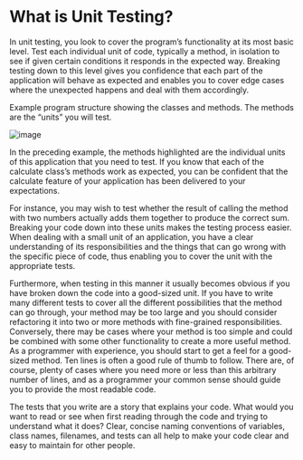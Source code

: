 # What is Unit Testing?

In unit testing, you look to cover the program’s functionality at its most basic level. Test each individual unit of code, typically a method, in isolation to see if given certain conditions it responds in the expected way. Breaking testing down to this level gives you confidence that each part of the application will behave as expected and enables you to cover edge cases where the unexpected happens and deal with them accordingly.

 Example program structure showing the classes and methods. The methods are the “units” you will test.
 
 ![image](https://user-images.githubusercontent.com/47218880/61303667-87bcf800-a7ad-11e9-9450-c4647ca4ad12.png)
 
In the preceding example, the methods highlighted are the individual units of this application that you need to test. If you know that each of the calculate class’s methods work as expected, you can be confident that the calculate feature of your application has been delivered to your expectations.

For instance, you may wish to test whether the result of calling the method with two numbers actually adds them together to produce the correct sum. Breaking your code down into these units makes the testing process easier. When dealing with a small unit of an application, you have a clear understanding of its responsibilities and the things that can go wrong with the specific piece of code, thus enabling you to cover the unit with the appropriate tests.

Furthermore, when testing in this manner it usually becomes obvious if you have broken down the code into a good-sized unit. If you have to write many different tests to cover all the different possibilities that the method can go through, your method may be too large and you should consider refactoring it into two or more methods with fine-grained responsibilities. Conversely, there may be cases where your method is too simple and could be combined with some other functionality to create a more useful method. As a programmer with experience, you should start to get a feel for a good-sized method. Ten lines is often a good rule of thumb to follow. There are, of course, plenty of cases where you need more or less than this arbitrary number of lines, and as a programmer your common sense should guide you to provide the most readable code.

The tests that you write are a story that explains your code. What would you want to read or see when first reading through the code and trying to understand what it does? Clear, concise naming conventions of variables, class names, filenames, and tests can all help to make your code clear and easy to maintain for other people.
